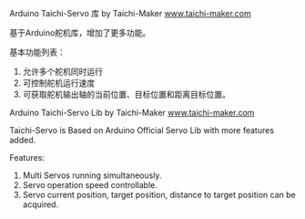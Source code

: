 Arduino Taichi-Servo 库 by Taichi-Maker
www.taichi-maker.com

基于Arduino舵机库，增加了更多功能。

基本功能列表：

1. 允许多个舵机同时运行
2. 可控制舵机运行速度
3. 可获取舵机输出轴的当前位置、目标位置和距离目标位置。

Arduino Taichi-Servo Lib by Taichi-Maker
www.taichi-maker.com

Taichi-Servo is Based on Arduino Official Servo Lib with more features added.

Features:

1. Multi Servos running simultaneously.
2. Servo operation speed controllable. 
3. Servo current position, target position, distance to target position can be acquired. 



